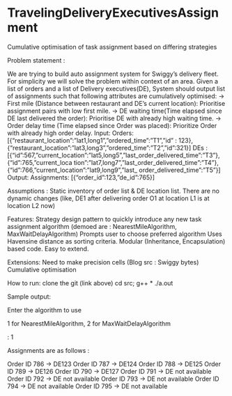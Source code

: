 # TravelingDeliveryExecutivesAssignment
Cumulative optimisation of task assignment based on differing strategies

Problem statement :

We are trying to build auto assignment system for Swiggy’s delivery fleet. For simplicity we will solve the problem within context of an area.
Given a list of orders and a list of Delivery executives(DE), System should output list of assignments such that following attributes are cumulatively optimised:
-> First mile (Distance between restaurant and DE’s current location): Prioritise assignment pairs with low first mile.
-> DE waiting time(Time elapsed since DE last delivered the order): Prioritise DE with already high waiting time.
-> Order delay time (Time elapsed since Order was placed): Prioritize Order with already high order delay.
Input:
Orders: [{“restaurant_location”:”lat1,long1”,”ordered_time”:”T1”,”id” : 123},{“restaurant_location”:”lat3,long3”,”ordered_time”:”T2”,”id”:321}]
DEs : [{“id”:567,”current_location”:”lat5,long5”,”last_order_delivered_time”:”T3”},{“id”:765,”current_loca tion”:”lat7,long7”,”last_order_delivered_time”:”T4”},{“id”:766,”current_location”:”lat9,long9”,”last_ order_delivered_time”:”T5”}]
Output:  Assignments: [{“order_id”:123,”de_id”:765}]

Assumptions : 
Static inventory of order list & DE location list. There are no dynamic changes (like, DE1 after delivering order O1 at location L1 is at location L2 now)

Features:
Strategy design pattern to quickly introduce any new task assignment algorithm (demoed are : NearestMileAlgorithm, MaxWaitDelayAlgorithm)
Prompts user to choose preferred algorithm
Uses Havensine distance as sorting criteria.
Modular (Inheritance, Encapsulation) based code. Easy to extend.

Extensions:
Need to make precision cells (Blog src : Swiggy bytes)
Cumulative optimisation

How to run:
clone the git (link above)
cd src;
g++ *
./a.out

Sample output:

Enter the algorithm to use

1 for NearestMileAlgorithm,
2 for MaxWaitDelayAlgorithm

:  1

Assignments are as follows :

Order ID 786  -> DE123
Order ID 787  -> DE124
Order ID 788  -> DE125
Order ID 789  -> DE126
Order ID 790  -> DE127
Order ID 791  -> DE not available
Order ID 792  -> DE not available
Order ID 793  -> DE not available
Order ID 794  -> DE not available
Order ID 795  -> DE not available
